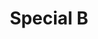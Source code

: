---
abv: 6.5%
alt:
availability: Keg
bitterness: 
description:
gravity: 
hops: 
img: beer.jpg
layout: beer
malt: 
modal-id: special-b
title: Special B
on-tap: nope
sourness: 
style: American Red Ale
---